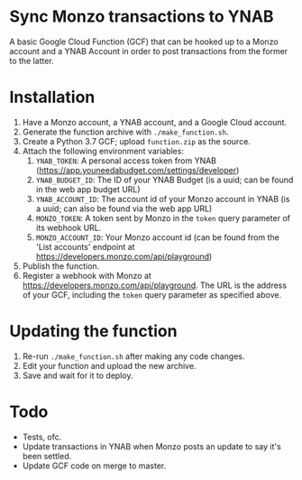 # Sync Monzo transactions to YNAB

A basic Google Cloud Function (GCF) that can be hooked up to a Monzo account and a YNAB Account in order to post transactions from the former to the latter.


# Installation
1) Have a Monzo account, a YNAB account, and a Google Cloud account.
2) Generate the function archive with `./make_function.sh`.
3) Create a Python 3.7 GCF; upload `function.zip` as the source.
4) Attach the following environment variables:
   1) `YNAB_TOKEN`: A personal access token from YNAB (https://app.youneedabudget.com/settings/developer)
   2) `YNAB_BUDGET_ID`: The ID of your YNAB Budget (is a uuid; can be found in the web app budget URL)
   3) `YNAB_ACCOUNT_ID`: The account id of your Monzo account in YNAB (is a uuid; can also be found via the web app URL)
   5) `MONZO_TOKEN`: A token sent by Monzo in the `token` query parameter of its webhook URL.
   4) `MONZO_ACCOUNT_ID`: Your Monzo account id (can be found from the 'List accounts' endpoint at https://developers.monzo.com/api/playground)
5) Publish the function.
6) Register a webhook with Monzo at https://developers.monzo.com/api/playground. The URL is the address of your GCF, including the `token` query parameter as specified above.


# Updating the function
1) Re-run `./make_function.sh` after making any code changes.
2) Edit your function and upload the new archive.
3) Save and wait for it to deploy.


# Todo
* Tests, ofc.
* Update transactions in YNAB when Monzo posts an update to say it's been settled.
* Update GCF code on merge to master.
